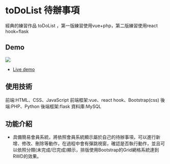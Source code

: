 # toDoList 待辦事項

經典的練習作品 toDoList ，第一版練習使用vue+php，第二版練習使用react hook+flask

## Demo

![](https://i.imgur.com/F8Wqy5K.gif)

- [Live demo](http://114.35.196.101:82/)

## 使用技術

前端:HTML、CSS、JavaScript
前端框架:vue、react hook、Bootstrap(css)
後端:PHP、Python
後端框架:flask
資料庫:MySQL

## 功能介紹

- 具備簡易會員系統，將依照會員系統顯示屬於自己的待辦事項，可以進行新增、修改、刪除等動作，在過程中會有彈跳視窗，確認是否執行動作，並且可以依照分類(未完成/已完成)顯示，排版使用Bootstrap的Grid網格系統達到RWD的效果。

